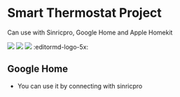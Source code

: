 # Smart Thermostat Project
Can use with Sinricpro, Google Home and Apple Homekit

 ![](https://logowik.com/content/uploads/images/t_google-home1351.jpg)
 ![](https://logowik.com/content/uploads/images/t_apple-homekit2802.jpg)
 ![](https://scontent.fadb5-1.fna.fbcdn.net/v/t1.6435-9/84568702_585641138687155_593165400535990272_n.png?_nc_cat=110&ccb=1-5&_nc_sid=09cbfe&_nc_ohc=fx53PHJMsZsAX_0UiAQ&_nc_ht=scontent.fadb5-1.fna&oh=00_AT9PdTIQR3I5lfF097KJIUYaEYu0wCjpWt38SwXrULTdRQ&oe=623AFD7B)
:editormd-logo-5x:

## Google Home
* You can use it by connecting with sinricpro
